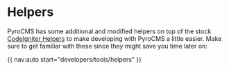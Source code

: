 # Helpers

PyroCMS has some additional and modified helpers on top of the stock [CodeIgniter Helpers](http://codeigniter.com/user_guide/general/helpers.html) to make developing with PyroCMS a little easier. Make sure to get familiar with these since they might save you time later on:

{{ nav:auto start="developers/tools/helpers" }}